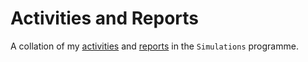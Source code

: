 # Activities and Reports

A collation of my [activities](/activities) and [reports](/reports) in the `Simulations` programme.
